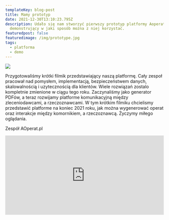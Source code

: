 ```yaml
---
templateKey: blog-post
title: Mamy prototyp
date: 2021-12-30T13:10:23.795Z
description: Udało się nam stworzyć pierwszy prototyp platformy Aoperat i filmik
  demonstrujący w jaki sposób można z niej korzystać.
featuredpost: false
featuredimage: /img/prototype.jpg
tags:
  - platforma
  - demo
---
```

![](/img/prototype.jpg)

Przygotowaliśmy krótki filmik przedstawiający naszą platformę. Cały zespoł pracował nad pomysłem, implementacją, bezpieczeństwem danych, skalowalnością i uzytecznością dla klientów. Wiele rozwiązań zostalo kompletnie zmienione w ciągu tego roku. Zaczynaliśmy jako generator PDFów, a teraz rozwijamy platforme komunikacyjną między zleceniodawcami, a rzeczoznawcami. W tym krótkim filmiku chcielismy przedstawić platforme na koniec 2021 roku, jak można wygenerować operat oraz interakcje między komornikiem, a rzeczoznawcą. Życzymy miłego oglądania.

Zespół AOperat.pl

<div style="position:relative;
padding-bottom: 50%;
 height: 0;">
<iframe src="https://player.vimeo.com/video/661114980?h=d430c053c1&badge=0&autopause=0&player_id=0&app_id=58479" frameborder="0" allow="autoplay; fullscreen; picture-in-picture" allowfullscreen style="position:absolute;top:0;left:0;width:100%;height:100%;" title="AOperat.pl demo"></iframe>
<script src="https://player.vimeo.com/api/player.js"></script>
</div>